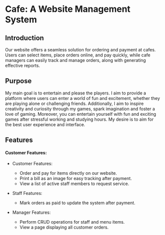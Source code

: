 # Cafe: A Website Management System

## Introduction
Our website offers a seamless solution for ordering and payment at cafes. Users can select items, place orders online, and pay quickly, while cafe managers can easily track and manage orders,
along with generating effective reports.

## Purpose

My main goal is to entertain and please the players. I aim to provide a platform where users can enter a world of fun and excitement, whether they are playing alone or challenging friends. 
Additionally, I aim to inspire creativity and curiosity through my games, spark imagination and foster a love of gaming. Moreover, you can entertain yourself with fun and exciting games after stressful working
and studying hours. My desire is to aim for the best user experience and interface.
## Features

#### Customer Features:

+ Customer Features:
  - Order and pay for items directly on our website.
  - Print a bill as an image for easy tracking after payment.
  - View a list of active staff members to request service.
    
+ Staff Features:
    - Mark orders as paid to update the system after payment.
    
+ Manager Features:
  - Perform CRUD operations for staff and menu items.
  - View a page displaying all customer orders.

